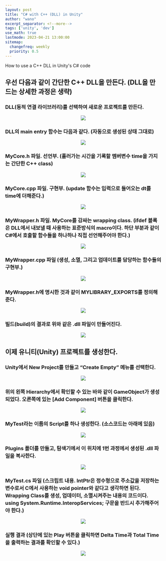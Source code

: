 ```yaml
---
layout: post
title: "C# with C++ (DLL) in Unity"
author: "wano"
excerpt_separator: <!--more-->
tags: ['unity', 'dev']
use_math: true
lastmode: 2023-04-21 13:00:00
sitemap:
  changefreq: weekly
  priority: 0.5
---
```


How to use a C++ DLL in Unity's C# code<!--more-->

## 우선 다음과 같이 간단한 C++ DLL을 만든다. (DLL을 만드는 상세한 과정은 생략)

### DLL(동적 연결 라이브러리)를 선택하여 새로운 프로젝트를 만든다.
<center>
  <figure>
    <img src="https://cgvfxmath.github.io/assets/img/unity_dll_01.jpg">
  </figure>
</center>

### DLL의 main entry 함수는 다음과 같다. (자동으로 생성된 상태 그대로)
<center>
  <figure>
    <img src="https://cgvfxmath.github.io/assets/img/unity_dll_02.jpg">
  </figure>
</center>

### MyCore.h 파일. 선언부. (흘러가는 시간을 기록할 멤버변수 time을 가지는 간단한 C++ class)
<center>
  <figure>
    <img src="https://cgvfxmath.github.io/assets/img/unity_dll_03.jpg">
  </figure>
</center>

### MyCore.cpp 파일. 구현부. (update 함수는 입력으로 들어오는 dt를 time에 더해준다.)
<center>
  <figure>
    <img src="https://cgvfxmath.github.io/assets/img/unity_dll_04.jpg">
  </figure>
</center>

### MyWrapper.h 파일. MyCore를 감싸는 wrapping class. (ifdef 블록은 DLL에서 내보낼 때 사용하는 표준방식의 macro이다. 하단 부분과 같이 C#에서 호출할 함수들을 하나하나 직접 선언해주어야 한다.)
<center>
  <figure>
    <img src="https://cgvfxmath.github.io/assets/img/unity_dll_05.jpg">
  </figure>
</center>

### MyWrapper.cpp 파일 (생성, 소멸, 그리고 업데이트를 담당하는 함수들의 구현부.)
<center>
  <figure>
    <img src="https://cgvfxmath.github.io/assets/img/unity_dll_06.jpg">
  </figure>
</center>

### MyWrapper.h에 명시한 것과 같이 MYLIBRARY_EXPORTS를 정의해준다.
<center>
  <figure>
    <img src="https://cgvfxmath.github.io/assets/img/unity_dll_07.jpg">
  </figure>
</center>

### 빌드(build)의 결과로 위와 같은 .dll 파일이 만들어진다.
<center>
  <figure>
    <img src="https://cgvfxmath.github.io/assets/img/unity_dll_08.jpg">
  </figure>
</center>

## 이제 유니티(Unity) 프로젝트를 생성한다.

### Unity에서 New Project를 만들고 “Create Empty” 메뉴를 선택한다.
<center>
  <figure>
    <img src="https://cgvfxmath.github.io/assets/img/unity_dll_09.jpg">
  </figure>
</center>

### 위의 왼쪽 Hierarchy에서 확인할 수 있는 바와 같이 GameObject가 생성되었다. 오른쪽에 있는 [Add Component] 버튼을 클릭한다.
<center>
  <figure>
    <img src="https://cgvfxmath.github.io/assets/img/unity_dll_10.jpg">
  </figure>
</center>

### MyTest라는 이름의 Script를 하나 생성한다. (소스코드는 아래에 있음)
<center>
  <figure>
    <img src="https://cgvfxmath.github.io/assets/img/unity_dll_11.jpg">
  </figure>
</center>

### Plugins 폴더를 만들고, 탐색기에서 이 위치에 1번 과정에서 생성된 .dll 파일을 복사한다.
<center>
  <figure>
    <img src="https://cgvfxmath.github.io/assets/img/unity_dll_12.jpg">
  </figure>
</center>

### MyTest.cs 파일 (스크립트 내용. IntPtr은 정수형으로 주소값을 저장하는 변수로서 C에서 사용하는 void pointer와 같다고 생각하면 된다. Wrapping Class를 생성, 업데이터, 소멸시켜주는 내용의 코드이다. using System.Runtime.InteropServices; 구문을 반드시 추가해주어야 한다.)
<center>
  <figure>
    <img src="https://cgvfxmath.github.io/assets/img/unity_dll_13.jpg">
  </figure>
</center>

### 실행 결과 (상단에 있는 Play 버튼을 클릭하면 Delta Time과 Total Time을 출력하는 결과를 확인할 수 있다.)
<center>
  <figure>
    <img src="https://cgvfxmath.github.io/assets/img/unity_dll_14.jpg">
  </figure>
</center>


